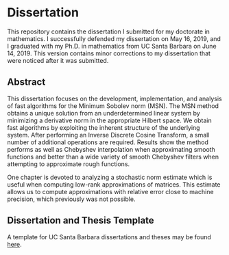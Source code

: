 # Dissertation

This repository contains the dissertation I submitted for my
doctorate in mathematics.
I successfully defended my dissertation on May 16, 2019,
and I graduated with my Ph.D. in mathematics from UC Santa Barbara 
on June 14, 2019.
This version contains minor corrections to my dissertation
that were noticed after it was submitted.

## Abstract

This dissertation focuses on the development, implementation, and analysis
of fast algorithms for the Minimum Sobolev norm (MSN).
The MSN method obtains a unique solution from
an underdetermined linear system by minimizing
a derivative norm in the appropriate Hilbert space.
We obtain fast algorithms by exploiting the inherent
structure of the underlying system.
After performing an Inverse Discrete Cosine Transform,
a small number of additional operations are required.
Results show the method performs as well as Chebyshev interpolation
when approximating smooth functions
and better than a wide variety of smooth Chebyshev filters
when attempting to approximate rough functions.

One chapter is devoted to analyzing a stochastic norm
estimate which is useful when computing low-rank approximations of matrices.
This estimate allows us to compute approximations with
relative error close to machine precision, which previously was not possible.

## Dissertation and Thesis Template

A template for UC Santa Barbara dissertations and theses may be found
[here](https://github.com/chgorman/ucsb-dissertation-template).
